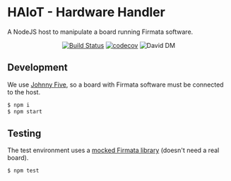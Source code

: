 # HAIoT - Hardware Handler

A NodeJS host to manipulate a board running Firmata software.

<!-- The blank line below the opening "div" just makes it work -->
<div align="center">

[![Build Status][travis_badge]][travis_link]
[![codecov][codecov_badge]][codecov_link]
![David DM][david_dependencies]
</div>

## Development

We use [Johnny Five][johnny_five], so a board with Firmata software must be connected to the host.

```bash
$ npm i
$ npm start
```

## Testing

The test environment uses a [mocked Firmata library][mock_firmata] (doesn't need a real board).

```bash
$ npm test
```

[travis_badge]: https://travis-ci.org/ha-iot/hardware-handler.svg?branch=master
[travis_link]: https://travis-ci.org/ha-iot/hardware-handler
[codecov_badge]: https://codecov.io/gh/ha-iot/hardware-handler/branch/master/graph/badge.svg
[codecov_link]: https://codecov.io/gh/ha-iot/hardware-handler
[david_dependencies]: https://david-dm.org/ha-iot/hardware-handler.svg
[mock_firmata]: https://github.com/rwaldron/mock-firmata
[johnny_five]: http://johnny-five.io
